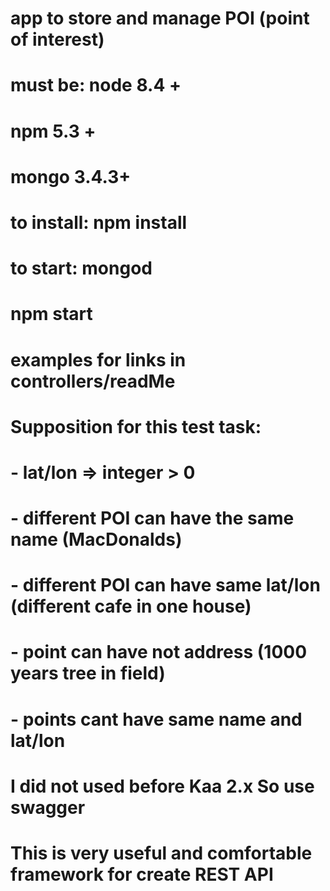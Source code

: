 # app to store and manage POI (point of interest) 
# must be: node 8.4 +
#          npm 5.3 +
#          mongo 3.4.3+ 
# to install: npm install
# to start: mongod
#           npm start
#
#
# examples for links in controllers/readMe
#
#
#
# Supposition for this test task: 
# - lat/lon => integer > 0 
# - different POI can have the same name (MacDonalds)
# - different POI can have same lat/lon (different cafe in one house)
# - point can have not address (1000 years tree in field)
# - points cant have same name and lat/lon
#
# I did not used before Kaa 2.x So use swagger 
# This is very useful and comfortable framework for create REST API 
# 
# 